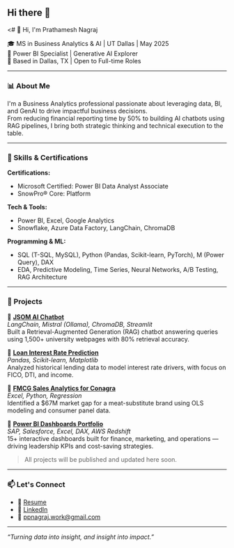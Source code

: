 ## Hi there 👋

<# 👋 Hi, I'm Prathamesh Nagraj

🎓 MS in Business Analytics & AI | UT Dallas | May 2025  
💼 Power BI Specialist | Generative AI Explorer  
📍 Based in Dallas, TX | Open to Full-time Roles

---

### 📊 About Me

I'm a Business Analytics professional passionate about leveraging data, BI, and GenAI to drive impactful business decisions.  
From reducing financial reporting time by 50% to building AI chatbots using RAG pipelines, I bring both strategic thinking and technical execution to the table.

---

### 🔧 Skills & Certifications

**Certifications:**  
- Microsoft Certified: Power BI Data Analyst Associate  
- SnowPro® Core: Platform

**Tech & Tools:**  
- Power BI, Excel, Google Analytics  
- Snowflake, Azure Data Factory, LangChain, ChromaDB

**Programming & ML:**  
- SQL (T-SQL, MySQL), Python (Pandas, Scikit-learn, PyTorch), M (Power Query), DAX  
- EDA, Predictive Modeling, Time Series, Neural Networks, A/B Testing, RAG Architecture

---

### 🚀 Projects

🔹 **[JSOM AI Chatbot](#)**  
*LangChain, Mistral (Ollama), ChromaDB, Streamlit*  
Built a Retrieval-Augmented Generation (RAG) chatbot answering queries using 1,500+ university webpages with 80% retrieval accuracy.

🔹 **[Loan Interest Rate Prediction](#)**  
*Pandas, Scikit-learn, Matplotlib*  
Analyzed historical lending data to model interest rate drivers, with focus on FICO, DTI, and income.

🔹 **[FMCG Sales Analytics for Conagra](#)**  
*Excel, Python, Regression*  
Identified a $67M market gap for a meat-substitute brand using OLS modeling and consumer panel data.

🔹 **[Power BI Dashboards Portfolio](#)**  
*SAP, Salesforce, Excel, DAX, AWS Redshift*  
15+ interactive dashboards built for finance, marketing, and operations — driving leadership KPIs and cost-saving strategies.

> All projects will be published and updated here soon.

---

### 📫 Let's Connect

- 📄 [Resume](#)  
- 🔗 [LinkedIn](https://www.linkedin.com/in/prathameshnagraj)  
- 📧 ppnagraj.work@gmail.com  

---

_“Turning data into insight, and insight into impact.”_
